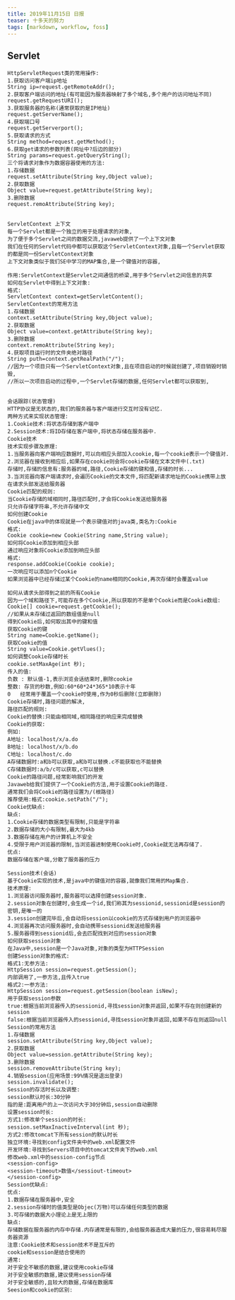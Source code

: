 ```yaml
---
title: 2019年11月15日 日报 
teaser: 十多天的努力
tags: [markdown, workflow, foss]
---
```

## Servlet
	HttpServletRequest类的常用操作:
	1.获取访问客户端ip地址
	String ip=request.getRemoteAddr();
	2.获取客户端访问的地址(有可能因为服务器映射了多个域名,多个用户的访问地址不同)
	request.getRequestURI();
	3.获取服务器的名称(通常获取的是IP地址)
	request.getServerName();
	4.获取端口号
	request.getServerport();
	5.获取请求的方式
	String method=request.getMethod();
	6.获取get请求的参数列表(网址中?后边的部分)
	String params=request.getQueryString();
	三个将请求对象作为数据容器使用的方法:
	1.存储数据
	request.setAttribute(String key,Object value);
	2.获取数据
	Object value=request.getAttribute(String key);
	3.删除数据
	request.remoAttribute(String key);


	ServletContext 上下文
	每一个Servlet都是一个独立的用于处理请求的对象,
	为了便于多个Servlet之间的数据交流,javaweb提供了一个上下文对象
	我们在任何的Servlet代码中都可以获取这个ServletContext对象,且每一个Servlet获取的都是同一份ServletContext对象
	上下文对象类似于我们SE中学习的MAP集合,是一个键值对的容器,

	作用:ServletContext是Servlet之间通信的桥梁,用于多个Servlet之间信息的共享
	如何在Servlet中得到上下文对象:
	格式:
	ServletContext context=getServletContent();
	ServletContext的常用方法
	1.存储数据
	context.setAttribute(String key,Object value);
	2.获取数据
	Object value=context.getAttribute(String key);
	3.删除数据
	context.remoAttribute(String key);
	4.获取项目运行时的文件夹绝对路径
	String puth=context.getRealPath("/");
	//因为一个项目只有一个ServletContext对象,且在项目启动的时候就创建了,项目销毁时销毁,
	//所以一次项目启动的过程中,一个Servlet存储的数据,任何Servlet都可以获取到,


	会话跟踪(状态管理)
	HTTP协议是无状态的,我们的服务器与客户端进行交互时没有记忆.
	两种方式来实现状态管理:
	1.Cookie技术:将状态存储到客户端中
	2.Session技术:将ID存储在客户端中,将状态存储在服务器中.
	Cookie技术
	技术实现步骤及原理:
	1.当服务器向客户端响应数据时,可以向相应头部加入cookie,每一个cookie表示一个键值对.
	2.浏览器在接收到相应后,如果存在cookie则会将cookie存储在文本文件中(.txt)
	存储时,存储的信息有:服务器的域,路径,Cookie存储的键和值,存储的时长...
	3.当浏览器向客户端请求时,会遍历Cookie的文本文件,将匹配新请求地址的Cookie携带上放在请求头部发送给服务器
	Cookie匹配的规则:
	当Cookie存储的域相同时,路径匹配时,才会将Cookie发送给服务器
	只允许存储字符串,不允许存储中文
	如何创建Cookie
	Cookie在java中的体现就是一个表示键值对的java类,类名为:Cookie 
	格式:
	Cookie cookie=new Cookie(String name,String value);
	如何将Cookie添加到相应头部
	通过响应对象将Cookie添加到响应头部
	格式:
	response.addCookie(Cookie cookie);
	一次响应可以添加n个Cookie
	如果浏览器中已经存储过某个Cookie的name相同的Cookie,再次存储时会覆盖value

	如何从请求头部得到之前的所有Cookie
	因为一个域和路径下,可能存在多个Cookie,所以获取的不是单个Cookie而是Cookie数组:
	Cookie[] cookie=request.getCookie();
	//如果从未存储过返回的数组值是null
	得到Cookie后,如何取出其中的键和值
	获取Cookie的键
	String name=Cookie.getName();
	获取Cookie的值
	String value=Cookie.getVlues();
	如何调整Cookie存储时长
	cookie.setMaxAge(int 秒);
	传入的值:	
	负数 : 默认值-1,表示浏览会话结束时,删除cookie
	整数: 存货的秒数,例如:60*60*24*365*10表示十年
	0	经常用于覆盖一个cookie时使用,作为0秒后删除(立即删除)
	Cookie存储时,路径问题的解决,
	路径匹配的规则:
	Cookie的替换:只能由相同域,相同路径的响应来完成替换
	Cookie的获取:
	例如:
	A地址: localhost/x/a.do
	B地址: localhost/x/b.do
	C地址: localhost/c.do
	A存储数据时:a和b可以获取,a和b可以替换.c不能获取也不能替换
	C存储数据时:a/b/c可以获取,c可以替换
	Cookie的路径问题,经常影响我们的开发
	Javaweb给我们提供了一个Cookie的方法,用于设置Cookie的路径.
	通常我们会将Cookie的路径设置为/(根路径)
	推荐使用:格式:cookie.setPath("/");
	Cookie优缺点:
	缺点:
	1.Cookie存储的数据类型有限制,只能是字符串
	2.数据存储的大小有限制,最大为4kb
	3.数据存储在用户的计算机上不安全
	4.受限于用户浏览器的限制,当浏览器进制使用Cookie时,Cookie就无法再存储了.
	优点:
	数据存储在客户端,分散了服务器的压力

	Session技术(会话)
	基于Cookie实现的技术,是java中的键值对的容器,就像我们常用的Map集合.
	技术原理:
	1.浏览器访问服务器时,服务器可以选择创建session对象.
	2.session对象在创建时,会生成一个id,我们称其为sessionid,sessionid是session的密钥,是唯一的
	3.session创建完毕后,会自动将session以cookie的方式存储到用户的浏览器中
	4.浏览器再次访问服务器时,会自动携带sessionid发送给服务器
	5.服务器得到sessionid后,会去匹配找到对应的session对象
	如何获取session对象
	在Java中,session是一个Java对象,对象的类型为HTTPSession
	创建Session对象的格式:
	格式1:无参方法:
	HttpSession session=request.getSession();
	内部调用了,一参方法,且传入true
	格式2:一参方法:
	HttpSession session=request.getSession(boolean isNew);
	用于获取session参数
	true:根据当前浏览器传入的sessionid,寻找session对象并返回,如果不存在则创建新的session
	false:根据当前浏览器传入的sessionid,寻找session对象并返回,如果不存在则返回null
	Session的常用方法
	1.存储数据
	session.setAttribute(String key,Object value);
	2.获取数据
	Object value=session.getAttribute(String key);
	3.删除数据
	session.removeAttribute(String key);
	4.销毁session(应用场景:99%情况是退出登录)
	session.invalidate();
	Session的存活时长以及调整:
	session默认时长:30分钟
	指的是:距离用户的上一次访问大于30分钟后,session自动删除
	设置session时长:
	方式1:修改单个session的时长:
	session.setMaxInactiveInterval(int 秒);
	方式2:修改tomcat下所有session的默认时长
	独立环境:寻找到config文件夹中的web.xml配置文件
	开发环境:寻找到Servers项目中的tomcat文件夹下的web.xml
	修改web.xml中的session-config节点
	<session-config>
	<session-timeout>数值</sessiout-timeout>
	</session-config>
	Session优缺点:
	优点:
	1.数据存储在服务器中,安全
	2.session存储时的值类型是Objec(万物)可以存储任何类型的数据
	3.可存储的数据大小理论上是无上限的
	缺点:
	存储数据在服务器的内存中存储.内存通常是有限的,会给服务器造成大量的压力,很容易耗尽服务器资源
	注意:Cookie技术和session技术不是互斥的
	cookie和session是结合使用的
	通常:
	对于安全不敏感的数据,建议使用cookie存储
	对于安全敏感的数据,建议使用session存储
	对于安全敏感的,且较大的数据,存储在数据库
	Seesion和cookie的区别:













